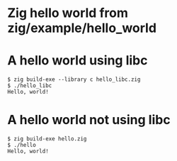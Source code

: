# Zig hello world from zig/example/hello_world

# A hello world using libc
```
$ zig build-exe --library c hello_libc.zig
$ ./hello_libc
Hello, world!
```

# A hello world not using libc
```
$ zig build-exe hello.zig
$ ./hello
Hello, world!
```
